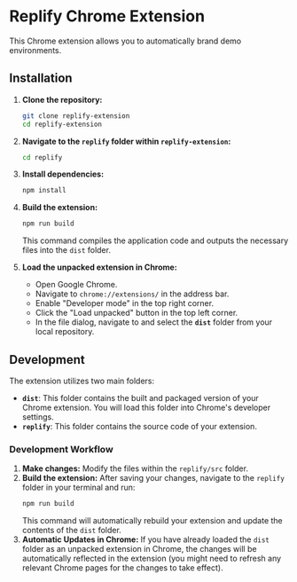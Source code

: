 # Replify Chrome Extension

This Chrome extension allows you to automatically brand demo environments. 

## Installation

1.  **Clone the repository:**
    ```bash
    git clone replify-extension
    cd replify-extension
    ```

2.  **Navigate to the `replify` folder within `replify-extension`:**
    ```bash
    cd replify
    ```

3.  **Install dependencies:**
    ```bash
    npm install
    ```

4.  **Build the extension:**
    ```bash
    npm run build
    ```
    This command compiles the application code and outputs the necessary files into the `dist` folder.

5.  **Load the unpacked extension in Chrome:**
    * Open Google Chrome.
    * Navigate to `chrome://extensions/` in the address bar.
    * Enable "Developer mode" in the top right corner.
    * Click the "Load unpacked" button in the top left corner.
    * In the file dialog, navigate to and select the **`dist`** folder from your local repository.

## Development

The extension utilizes two main folders:

* **`dist`**: This folder contains the built and packaged version of your Chrome extension. You will load this folder into Chrome's developer settings.
* **`replify`**: This folder contains the source code of your extension.

### Development Workflow

1.  **Make changes:** Modify the files within the `replify/src` folder.
2.  **Build the extension:** After saving your changes, navigate to the `replify` folder in your terminal and run:
    ```bash
    npm run build
    ```
    This command will automatically rebuild your extension and update the contents of the `dist` folder.
3.  **Automatic Updates in Chrome:** If you have already loaded the `dist` folder as an unpacked extension in Chrome, the changes will be automatically reflected in the extension (you might need to refresh any relevant Chrome pages for the changes to take effect).
